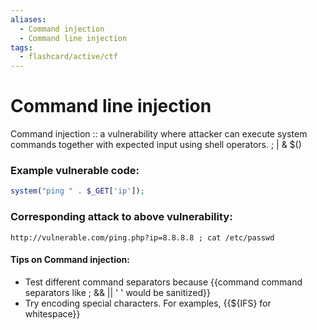 ```yaml
---
aliases:
  - Command injection
  - Command line injection
tags:
  - flashcard/active/ctf
---
```


# Command line injection
Command injection :: a vulnerability where attacker can execute system commands together with expected input using shell operators. ; | & $() 

### Example vulnerable code:
```php
system("ping " . $_GET['ip']);
```

### Corresponding attack to above vulnerability:
```
http://vulnerable.com/ping.php?ip=8.8.8.8 ; cat /etc/passwd
```

#### Tips on Command injection:
- Test different command separators because {{command command separators like ;  && || ' ' would be sanitized}}
- Try encoding special characters. For examples, {{${IFS} for whitespace}} 